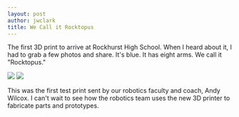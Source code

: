 ```yaml
---
layout: post
author: jwclark
title: We Call it Rocktopus
---
```

The first 3D print to arrive at Rockhurst High School. When I heard about it, I had to grab a few photos and share. It's blue. It has eight arms. We call it "Rocktopus." 

<div class="flex-wrapper">
  <img src="{{ site.baseurl }}/img/rocktopus01.jpg">
  <img src="{{ site.baseurl }}/img/rocktopus02.jpg">
</div>

This was the first test print sent by our robotics faculty and coach, Andy Wilcox. I can't wait to see how the robotics team uses the new 3D printer to fabricate parts and prototypes.
